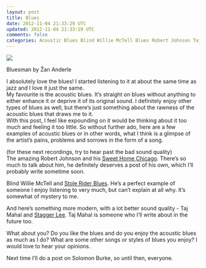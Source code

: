 ```yaml
---           
layout: post
title: Blues
date: 2012-11-04 21:33:29 UTC
updated: 2012-11-04 21:33:29 UTC
comments: false
categories: Acoustic Blues Blind Willie McTell Blues Robert Johnson Taj Mahal
---
```

![](http://3.bp.blogspot.com/--7xvvkhbUW8/UJbeF3U1q8I/AAAAAAAABOo/a72kIXwyIhg/s1600/290912_0170.jpg)

Bluesman by Žan Anderle

I absolutely love the blues! I started listening to it at about the same time
as jazz and I love it just the same.  
My favourite is the acoustic blues. It’s straight on blues without anything to
either enhance it or deprive it of its original sound. I definitely enjoy
other types of blues as well, but there’s just something about the rawness of
the acoustic blues that draws me to it.  
With this post, I feel like expounding on it would be thinking about it too
much and feeling it too little. So without further ado, here are a few
examples of acoustic blues or in other words, what I think is a glimpse of the
artist’s pains, problems and sorrows in the form of a song.  
  
(for these next recordings, try to hear past the bad sound quality)  
The amazing Robert Johnson and his [Sweet Home
Chicago](http://www.youtube.com/watch?v=O8hqGu-leFc). There’s so much to talk
about him, he definitely deserves a post of his own, which I’ll probably write
sometime soon.  
  
Blind Willie McTell and [Stole Rider
Blues](http://www.youtube.com/watch?v=ENFCVrFffrE). He’s a perfect example of
someone I enjoy listening to very much, but can’t explain at all why. It’s
somewhat of mystery to me.  
  
And here’s something more modern, with a lot better sound quality - Taj Mahal
and [Stagger Lee](http://www.youtube.com/watch?v=NAPF42aAXSM). Taj Mahal is
someone who I’ll write about in the future too.  
  
What about you? Do you like the blues and do you enjoy the acoustic blues as
much as I do? What are some other songs or styles of blues you enjoy? I would
love to hear your opinions.  
  
Next time I’ll do a post on Solomon Burke, so until then, everyone.

